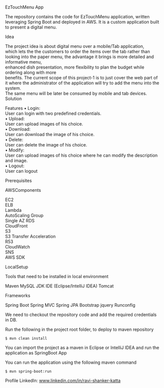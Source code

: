 EzTouchMenu App

The repository contains the code for EzTouchMenu application, written leveraging Spring Boot and deployed in AWS.
It is a custom application built to present a digital menu.


Idea

The   project   idea   is   about   digital   menu   over   a   mobile/Tab      application,   
which   lets   the      the   customers   to order   the   items      over   the   tab   rather   than   
looking   into   the   paper   menu,   the   advantage   it   brings   is   more detailed   and   informative   menu,   
enhanced   dish   presentation,   more   flexibility   to   plan   the   budget   while ordering   along   with   more   
benefits.   The   current   scope   of   this   project-1   is   to   just   cover   the   web   part   of   it where   the   administrator   of   the         application   will   try   to   add   the   menu   into   the   system.  
The   same   menu   will be   later   be   consumed   by   mobile   and   tab   devices.
Solution



Features
•   Login:<br>
        User   can   login   with   two   predefined   credentials.<br>
•   Upload:<br>
        User   can   upload   images   of   his   choice.<br>
•   Download:<br>
        User   can   download   the   image   of   his   choice.<br>
•   Delete:<br>
        User   can   delete   the   image   of   his   choice.<br>
•   Modify:<br>
      User   can   upload   images   of   his   choice   where   he   can   modify   the   description   and   image.<br> •   Logout:<br>
      User   can   logout<br>



Prerequisites

AWSComponents

EC2<br>
ELB<br>
Lambda<br>
AutoScaling Group<br>
Single AZ RDS<br>
CloudFront<br>
S3<br>
S3 Transfer Acceleration<br>
R53<br>
CloudWatch<br>
SNS<br>
AWS SDK<br>

LocalSetup

Tools that need to be installed in local environment

Maven
MySQL 
JDK
IDE (Eclipse/IntelliJ IDEA)
Tomcat

Frameworks

Spring Boot
Spring MVC
Spring JPA
Bootstrap
jquery
Runconfig

We need to checkout the repository code and add the required credentials in DB.


Run the following in the project root folder, to deploy to maven repository

    $ mvn clean install
You can import the project as a maven in Eclipse or IntelliJ IDEA and run the application as SpringBoot App

You can run the application using the following maven command

    $ mvn spring-boot:run
    
Profile
LinkedIn: www.linkedin.com/in/ravi-shanker-katta
